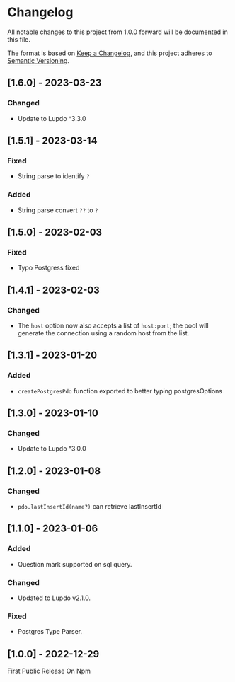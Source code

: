 # Changelog

All notable changes to this project from 1.0.0 forward will be documented in this file.

The format is based on [Keep a Changelog](https://keepachangelog.com/en/1.0.0/),
and this project adheres to [Semantic Versioning](https://semver.org/spec/v2.0.0.html).

## [1.6.0] - 2023-03-23

### Changed

-   Update to Lupdo ^3.3.0

## [1.5.1] - 2023-03-14

### Fixed

-   String parse to identify `?`

### Added

-   String parse convert `??` to `?`

## [1.5.0] - 2023-02-03

### Fixed

-   Typo Postgress fixed

## [1.4.1] - 2023-02-03

### Changed

-   The `host` option now also accepts a list of `host:port`; the pool will generate the connection using a random host from the list.

## [1.3.1] - 2023-01-20

### Added

-   `createPostgresPdo` function exported to better typing postgresOptions

## [1.3.0] - 2023-01-10

### Changed

-   Update to Lupdo ^3.0.0

## [1.2.0] - 2023-01-08

### Changed

-   `pdo.lastInsertId(name?)` can retrieve lastInsertId

## [1.1.0] - 2023-01-06

### Added

-   Question mark supported on sql query.

### Changed

-   Updated to Lupdo v2.1.0.

### Fixed

-   Postgres Type Parser.

## [1.0.0] - 2022-12-29

First Public Release On Npm
